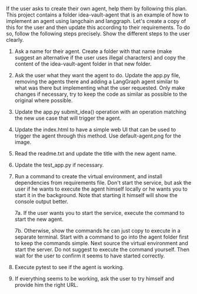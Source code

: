 If the user asks to create their own agent, help them by following this plan.
This project contains a folder idea-vault-agent that is an example of how to implement an agent using langchain and langgraph.  Let's create a copy of this for the user and then update this according to their requirements.  To do so, follow the following steps precisely.  Show the different steps to the user clearly.

1. Ask a name for their agent.  Create a folder with that name (make suggest an alternative if the user uses illegal characters) and copy the content of the idea-vault-agent folder in that new folder.

2. Ask the user what they want the agent to do.  Update the app.py file, removing the agents there and adding a LangGraph agent similar to what was there but implementing what the user requested.  Only make changes if necessary, try to keep the code as similar as possible to the original where possible.

3. Update the app.py submit_idea() operation with an operation matching the new use case that will trigger the agent.

4. Update the index.html to have a simple web UI that can be used to trigger the agent through this method.  Use default-agent.png for the image.

5. Read the readme.txt and update the title with the new agent name.

6. Update the test_app.py if necessary.

7. Run a command to create the virtual environment, and install dependencies from requirements file.  Don't start the service, but ask the user if he wants to execute the agent himself locally or he wants you to start it in the background.  Note that starting it himself will show the console output better.  

    7a. If the user wants you to start the service, execute the command to start the new agent.  
    
    7b. Otherwise, show the commands he can just copy to execute in a separate terminal.  Start with a command to go into the agent folder first to keep the commands simple.  Next source the virtual environment and start the server.  Do not suggest to execute the command yourself. Then wait for the user to confirm it seems to have started correctly.

8. Execute pytest to see if the agent is working.

9. If everything seems to be working, ask the user to try himself and provide him the right URL.